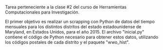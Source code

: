 Tarea perteneciente a la clase #2 del curso de Herramientas Computacionales para Investigación.

El primer objetivo es realizar un scrapping con Python de datos del tiempo mensuales para los distintos distritos del estado estadounidense de Maryland, en Estados Unidos, para el año 2015. El archivo "inicial.py" contiene el código de Python necesario para obtener estos datos, utilizando los códigos postales de cada distrito y el paquete "wwo_hist". 

